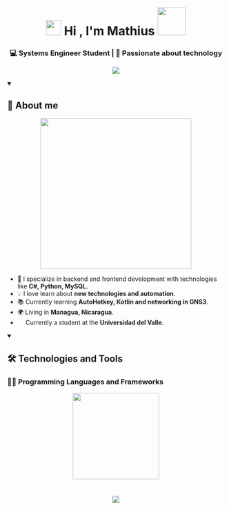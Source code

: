 ## 
<h1 align="center"><img src="https://media.giphy.com/media/hvRJCLFzcasrR4ia7z/giphy.gif" width="35"> <b>Hi , I'm Mathius  </b><img src="https://media4.giphy.com/media/v1.Y2lkPTc5MGI3NjExNGR5d2kxYjJqdXptdWV3bGhvY2FqZWZrMWgyamI5dmR3ZG1zbzJkdCZlcD12MV9pbnRlcm5hbF9naWZfYnlfaWQmY3Q9cw/INdNaMKIElyhjZl50e/giphy.gif" width="65"> </h1>

<h3 align="center">💻 Systems Engineer Student | 🚀 Passionate about technology</h3>

<p align="center">
  <img src="https://readme-typing-svg.herokuapp.com?size=25&duration=3000&color=blue&center=true&vCenter=true&width=500&lines=Hello+World!;+Welcome+to+my+profile!+:D;Junior+Developer;Let's+Code+Something+Great!+🚀">
</p>



<details open>
<summary><h2>🌟 About me</h2></summary>  

<p align="center">
  <img src="https://media0.giphy.com/media/v1.Y2lkPTc5MGI3NjExYnpkcnY5dzBuY2xobjFlZ3l6bm9pNm16dHRzMHZsOGhlYzRqN2g1eCZlcD12MV9pbnRlcm5hbF9naWZfYnlfaWQmY3Q9cw/BNjxwnU7JCRNIvTNvL/giphy.gif" width="350" />
  
  <br>
  
- 🎯 I specialize in backend and frontend development with technologies like **C#, Python, MySQL.**  
- 💡 I love learn about **new technologies and automation**.   
- 📚 Currently learning **AutoHotkey, Kotlin and networking in GNS3**.  
- 🌍 Living in **Managua, Nicaragua**.
- <img src= "https://www.logotypes101.com/logos/607/EA1DDC26707C7797837A0A5D7C413F8F/logo-univalle.png" width="15"> Currently a student at the **Universidad del Valle**.
</details>

<details open>
<summary><h2>🛠️ Technologies and Tools</h2></summary>
<h3>👨‍💻 Programming Languages and Frameworks</h3>

  <p align="center">
  <img src="https://media0.giphy.com/media/v1.Y2lkPTc5MGI3NjExZXN2b2szYW5oYmU4cThiMGxheW50d3RjNDRtdnMxajNob3N6Mmp1NyZlcD12MV9pbnRlcm5hbF9naWZfYnlfaWQmY3Q9cw/LjDZ5EPa9HS1hc6rXi/giphy.gif" width="200" />


  </p>
<div align="center">
  <h1><img src="https://skillicons.dev/icons?i=react,dotnet,python,mysql,git,cs,vscode,kotlin,cpp,html" /></h1>
</div>
</details>


<!--
**MathiusZamora/MathiusZamora** is a ✨ _special_ ✨ repository because its `README.md` (this file) appears on your GitHub profile.

Here are some ideas to get you started:

- 🔭 I’m currently working on ...
- 🌱 I’m currently learning ...
- 👯 I’m looking to collaborate on ...
- 🤔 I’m looking for help with ...
- 💬 Ask me about ...
- 📫 How to reach me: ...
- 😄 Pronouns: ...
- ⚡ Fun fact: ...
-->
